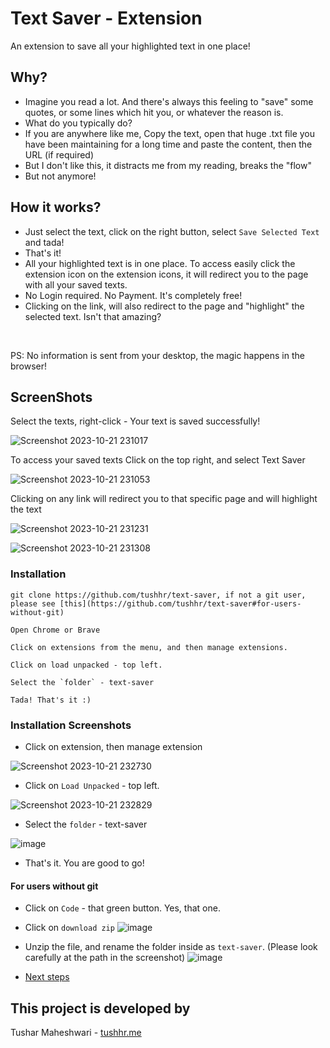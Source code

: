 # Text Saver - Extension

An extension to save all your highlighted text in one place! 

## Why?

- Imagine you read a lot. And there's always this feeling to "save" some quotes, or some lines which hit you, or whatever the reason is.
- What do you typically do? 
- If you are anywhere like me, Copy the text, open that huge .txt file you have been maintaining for a long time and paste the content, then the URL (if required)
- But I don't like this, it distracts me from my reading, breaks the "flow"
- But not anymore!

## How it works?
- Just select the text, click on the right button, select `Save Selected Text` and tada!
- That's it!
- All your highlighted text is in one place. To access easily click the extension icon on the extension icons, it will redirect you to the page with all your saved texts.
- No Login required. No Payment. It's completely free!
- Clicking on the link, will also redirect to the page and "highlight" the selected text. Isn't that amazing?

<br>

PS: No information is sent from your desktop, the magic happens in the browser!

## ScreenShots

Select the texts, right-click - Your text is saved successfully!

![Screenshot 2023-10-21 231017](https://github.com/tushhr/text-saver/assets/63875632/a46a14fc-9680-4a90-8b39-32fcfd57b54a)

To access your saved texts
Click on the top right, and select Text Saver

![Screenshot 2023-10-21 231053](https://github.com/tushhr/text-saver/assets/63875632/c6ba1795-636b-40ae-94e1-c8a6cebf81d1)

Clicking on any link will redirect you to that specific page and will highlight the text

![Screenshot 2023-10-21 231231](https://github.com/tushhr/text-saver/assets/63875632/15f2b099-d811-4f05-94e6-635990d41d29)

![Screenshot 2023-10-21 231308](https://github.com/tushhr/text-saver/assets/63875632/0e8eb7a4-95fd-4d08-90bf-33b9ee6c893d)

### Installation


```
git clone https://github.com/tushhr/text-saver, if not a git user, please see [this](https://github.com/tushhr/text-saver#for-users-without-git)

Open Chrome or Brave

Click on extensions from the menu, and then manage extensions.

Click on load unpacked - top left.

Select the `folder` - text-saver

Tada! That's it :)
```

### Installation Screenshots

- Click on extension, then manage extension

![Screenshot 2023-10-21 232730](https://github.com/tushhr/text-saver/assets/63875632/5d9916cf-ebf2-436f-aaeb-db78e07f0308)

- Click on `Load Unpacked` - top left.

![Screenshot 2023-10-21 232829](https://github.com/tushhr/text-saver/assets/63875632/7344d371-4470-486d-981f-cf91bd727eb3)

- Select the `folder` - text-saver

![image](https://github.com/tushhr/text-saver/assets/63875632/c9360c72-c45d-414c-ac7e-9708d121352b)

- That's it. You are good to go!

<be>

#### For users without git
- Click on `Code` - that green button. Yes, that one.
- Click on `download zip`
![image](https://github.com/tushhr/text-saver/assets/63875632/e9946da5-906c-4d6f-a971-eef42b1b89e9)

- Unzip the file, and rename the folder inside as `text-saver`. (Please look carefully at the path in the screenshot)
![image](https://github.com/tushhr/text-saver/assets/63875632/63bf001f-52ff-4c41-b435-f9d706e719df)

- [Next steps](https://github.com/tushhr/text-saver#installation-screenshots)


## This project is developed by

Tushar Maheshwari - [tushhr.me](https://tushhr.me)
